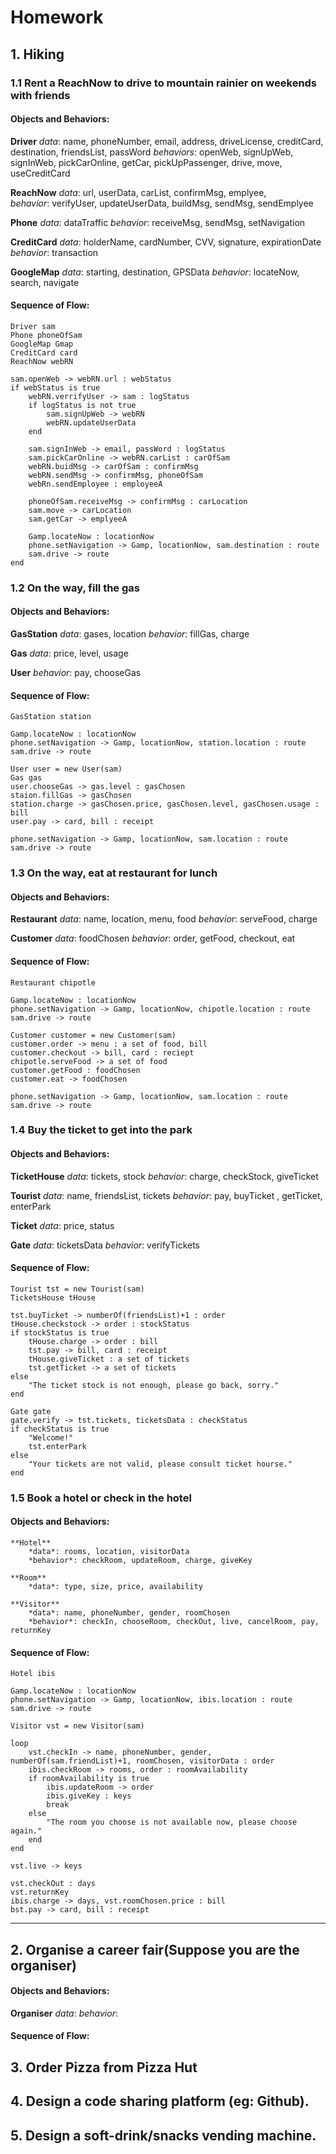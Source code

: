 
# Homework

## 1. Hiking
### 1.1 Rent a ReachNow to drive to mountain rainier on weekends with friends
#### Objects and Behaviors:

**Driver**
	*data*: name, phoneNumber, email, address, driveLicense, creditCard, destination, friendsList, passWord
	*behaviors*: openWeb, signUpWeb, signInWeb, pickCarOnline, getCar, pickUpPassenger, drive, move, useCreditCard

**ReachNow**
	*data*: url, userData, carList, confirmMsg, emplyee,    
	*behavior*: verifyUser, updateUserData, buildMsg, sendMsg, sendEmplyee

**Phone**
	*data*: dataTraffic
	*behavior*:  receiveMsg, sendMsg, setNavigation

**CreditCard**
	*data*: holderName, cardNumber, CVV, signature, expirationDate
	*behavior*: transaction

**GoogleMap**
	*data*: starting, destination, GPSData
	*behavior*: locateNow, search, navigate

#### Sequence of Flow: 

	Driver sam
	Phone phoneOfSam
	GoogleMap Gmap
	CreditCard card
	ReachNow webRN

	sam.openWeb -> webRN.url : webStatus
	if webStatus is true
		webRN.verrifyUser -> sam : logStatus
		if logStatus is not true
			sam.signUpWeb -> webRN
			webRN.updateUserData
		end

		sam.signInWeb -> email, passWord : logStatus
		sam.pickCarOnline -> webRN.carList : carOfSam
		webRN.buidMsg -> carOfSam : confirmMsg
		webRN.sendMsg -> confirmMsg, phoneOfSam
		webRn.sendEmployee : employeeA

		phoneOfSam.receiveMsg -> confirmMsg : carLocation
		sam.move -> carLocation
		sam.getCar -> emplyeeA 

		Gamp.locateNow : locationNow
		phone.setNavigation -> Gamp, locationNow, sam.destination : route
		sam.drive -> route 
	end

### 1.2 On the way, fill the gas
#### Objects and Behaviors:

**GasStation**
	*data*: gases, location
	*behavior*: fillGas, charge

**Gas**
	*data*: price, level, usage

**User**
	*behavior*: pay, chooseGas

#### Sequence of Flow: 

	GasStation station

	Gamp.locateNow : locationNow
	phone.setNavigation -> Gamp, locationNow, station.location : route
	sam.drive -> route

	User user = new User(sam)
	Gas gas
	user.chooseGas -> gas.level : gasChosen
	staion.fillGas -> gasChosen
	station.charge -> gasChosen.price, gasChosen.level, gasChosen.usage : bill
	user.pay -> card, bill : receipt

	phone.setNavigation -> Gamp, locationNow, sam.location : route
	sam.drive -> route


### 1.3 On the way, eat at restaurant for lunch
#### Objects and Behaviors:

**Restaurant**
	*data*: name, location, menu, food
	*behavior*: serveFood, charge

**Customer**
	*data*: foodChosen
	*behavior*: order, getFood, checkout, eat 

#### Sequence of Flow: 

	Restaurant chipotle

	Gamp.locateNow : locationNow
	phone.setNavigation -> Gamp, locationNow, chipotle.location : route
	sam.drive -> route

	Customer customer = new Customer(sam)
	customer.order -> menu : a set of food, bill
	customer.checkout -> bill, card : reciept 
	chipotle.serveFood -> a set of food
	customer.getFood : foodChosen
	customer.eat -> foodChosen

	phone.setNavigation -> Gamp, locationNow, sam.location : route
	sam.drive -> route

### 1.4 Buy the ticket to get into the park
#### Objects and Behaviors:

**TicketHouse**
	*data*: tickets, stock
	*behavior*: charge, checkStock, giveTicket

**Tourist**
	*data*: name, friendsList, tickets
	*behavior*: pay, buyTicket , getTicket, enterPark

**Ticket**
	*data*: price, status

**Gate**
	*data*: ticketsData
	*behavior*: verifyTickets

#### Sequence of Flow: 

	Tourist tst = new Tourist(sam)
	TicketsHouse tHouse

	tst.buyTicket -> numberOf(friendsList)+1 : order
	tHouse.checkstock -> order : stockStatus
	if stockStatus is true
		tHouse.charge -> order : bill
		tst.pay -> bill, card : receipt
		tHouse.giveTicket : a set of tickets
		tst.getTicket -> a set of tickets
	else
		"The ticket stock is not enough, please go back, sorry."
	end

	Gate gate
	gate.verify -> tst.tickets, ticketsData : checkStatus
	if checkStatus is true
		"Welcome!"
		tst.enterPark
	else
		"Your tickets are not valid, please consult ticket hourse."
	end 


### 1.5 Book a hotel or check in the hotel
#### Objects and Behaviors:

	**Hotel**
		*data*: rooms, location, visitorData
		*behavior*: checkRoom, updateRoom, charge, giveKey

	**Room**
		*data*: type, size, price, availability

	**Visitor**
		*data*: name, phoneNumber, gender, roomChosen
		*behavior*: checkIn, chooseRoom, checkOut, live, cancelRoom, pay, returnKey 



#### Sequence of Flow:

	Hotel ibis

	Gamp.locateNow : locationNow
	phone.setNavigation -> Gamp, locationNow, ibis.location : route
	sam.drive -> route

	Visitor vst = new Visitor(sam) 

	loop
		vst.checkIn -> name, phoneNumber, gender, numberOf(sam.friendList)+1, roomChosen, visitorData : order
		ibis.checkRoom -> rooms, order : roomAvailability 
		if roomAvailability is true
			ibis.updateRoom -> order
			ibis.giveKey : keys
			break
		else
			"The room you choose is not available now, please choose again."
		end
	end

	vst.live -> keys

	vst.checkOut : days
	vst.returnKey
	ibis.charge -> days, vst.roomChosen.price : bill
	bst.pay -> card, bill : receipt

***
## 2. Organise a career fair(Suppose you are the organiser)
#### Objects and Behaviors:

**Organiser**
	*data*:
	*behavior*:

#### Sequence of Flow:


## 3. Order Pizza from Pizza Hut

## 4. Design a code sharing platform (eg: Github).

## 5. Design a soft-drink/snacks vending machine.